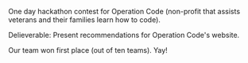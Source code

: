 One day hackathon contest for Operation Code (non-profit that assists veterans and their families learn how to code). 

Delieverable: Present recommendations for Operation Code's website.

Our team won first place (out of ten teams). Yay!
